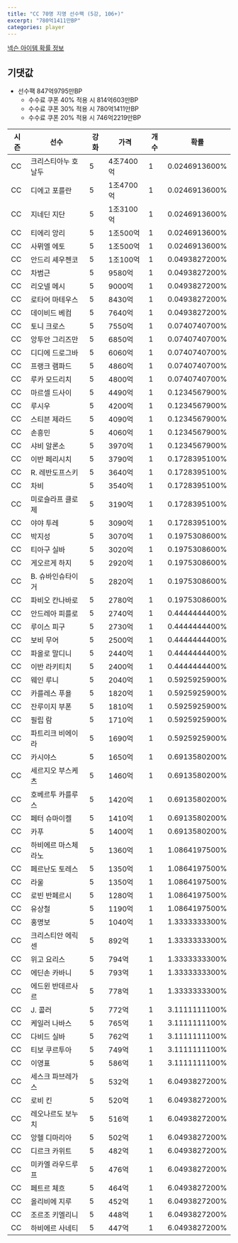 ```yaml
---
title: "CC 70명 지명 선수팩 (5강, 106+)"
excerpt: "780억1411만BP"
categories: player
---
```

[넥슨 아이템 확률 정보](http://iteminfo.nexon.com/probability/fo4?sn=7353)

## 기댓값
  - 선수팩 847억9795만BP
    - 수수료 쿠폰 40% 적용 시 814억603만BP
    - 수수료 쿠폰 30% 적용 시 780억1411만BP
    - 수수료 쿠폰 20% 적용 시 746억2219만BP


|시즌|선수|강화|가격|개수|확률|
|---|---|---|---|---|---|
|CC|크리스티아누 호날두|5|4조7400억|1|0.0246913600%|
|CC|디에고 포를란|5|1조4700억|1|0.0246913600%|
|CC|지네딘 지단|5|1조3100억|1|0.0246913600%|
|CC|티에리 앙리|5|1조500억|1|0.0246913600%|
|CC|사뮈엘 에토|5|1조500억|1|0.0246913600%|
|CC|안드리 셰우첸코|5|1조100억|1|0.0493827200%|
|CC|차범근|5|9580억|1|0.0493827200%|
|CC|리오넬 메시|5|9000억|1|0.0493827200%|
|CC|로타어 마테우스|5|8430억|1|0.0493827200%|
|CC|데이비드 베컴|5|7640억|1|0.0493827200%|
|CC|토니 크로스|5|7550억|1|0.0740740700%|
|CC|앙투안 그리즈만|5|6850억|1|0.0740740700%|
|CC|디디에 드로그바|5|6060억|1|0.0740740700%|
|CC|프랭크 램파드|5|4860억|1|0.0740740700%|
|CC|루카 모드리치|5|4800억|1|0.0740740700%|
|CC|마르셀 드사이|5|4490억|1|0.1234567900%|
|CC|루시우|5|4200억|1|0.1234567900%|
|CC|스티븐 제라드|5|4090억|1|0.1234567900%|
|CC|손흥민|5|4060억|1|0.1234567900%|
|CC|샤비 알론소|5|3970억|1|0.1234567900%|
|CC|이반 페리시치|5|3790억|1|0.1728395100%|
|CC|R. 레반도프스키|5|3640억|1|0.1728395100%|
|CC|차비|5|3540억|1|0.1728395100%|
|CC|미로슬라프 클로제|5|3190억|1|0.1728395100%|
|CC|야야 투레|5|3090억|1|0.1728395100%|
|CC|박지성|5|3070억|1|0.1975308600%|
|CC|티아구 실바|5|3020억|1|0.1975308600%|
|CC|게오르게 하지|5|2920억|1|0.1975308600%|
|CC|B. 슈바인슈타이거|5|2820억|1|0.1975308600%|
|CC|파비오 칸나바로|5|2780억|1|0.1975308600%|
|CC|안드레아 피를로|5|2740억|1|0.4444444400%|
|CC|루이스 피구|5|2730억|1|0.4444444400%|
|CC|보비 무어|5|2500억|1|0.4444444400%|
|CC|파올로 말디니|5|2440억|1|0.4444444400%|
|CC|이반 라키티치|5|2400억|1|0.4444444400%|
|CC|웨인 루니|5|2040억|1|0.5925925900%|
|CC|카를레스 푸욜|5|1820억|1|0.5925925900%|
|CC|잔루이지 부폰|5|1810억|1|0.5925925900%|
|CC|필립 람|5|1710억|1|0.5925925900%|
|CC|파트리크 비에이라|5|1690억|1|0.5925925900%|
|CC|카시야스|5|1650억|1|0.6913580200%|
|CC|세르지오 부스케츠|5|1460억|1|0.6913580200%|
|CC|호베르투 카를루스|5|1420억|1|0.6913580200%|
|CC|페터 슈마이켈|5|1410억|1|0.6913580200%|
|CC|카푸|5|1400억|1|0.6913580200%|
|CC|하비에르 마스체라노|5|1360억|1|1.0864197500%|
|CC|페르난도 토레스|5|1350억|1|1.0864197500%|
|CC|라울|5|1350억|1|1.0864197500%|
|CC|로빈 반페르시|5|1280억|1|1.0864197500%|
|CC|유상철|5|1190억|1|1.0864197500%|
|CC|홍명보|5|1040억|1|1.3333333300%|
|CC|크리스티안 에릭센|5|892억|1|1.3333333300%|
|CC|위고 요리스|5|794억|1|1.3333333300%|
|CC|에딘손 카바니|5|793억|1|1.3333333300%|
|CC|에드윈 반데르사르|5|778억|1|1.3333333300%|
|CC|J. 콜러|5|772억|1|3.1111111100%|
|CC|케일러 나바스|5|765억|1|3.1111111100%|
|CC|다비드 실바|5|762억|1|3.1111111100%|
|CC|티보 쿠르투아|5|749억|1|3.1111111100%|
|CC|이영표|5|586억|1|3.1111111100%|
|CC|세스크 파브레가스|5|532억|1|6.0493827200%|
|CC|로비 킨|5|520억|1|6.0493827200%|
|CC|레오나르도 보누치|5|516억|1|6.0493827200%|
|CC|앙헬 디마리아|5|502억|1|6.0493827200%|
|CC|디르크 카위트|5|482억|1|6.0493827200%|
|CC|미카엘 라우드루프|5|476억|1|6.0493827200%|
|CC|페트르 체흐|5|464억|1|6.0493827200%|
|CC|올리비에 지루|5|452억|1|6.0493827200%|
|CC|조르조 키엘리니|5|448억|1|6.0493827200%|
|CC|하비에르 사네티|5|447억|1|6.0493827200%|
